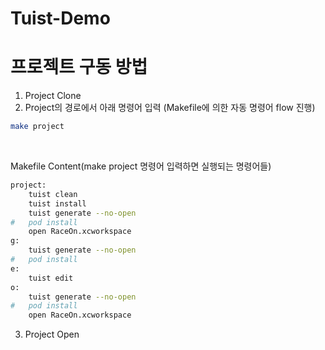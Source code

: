 # Tuist-Demo
# 프로젝트 구동 방법
1. Project Clone
2. Project의 경로에서 아래 명령어 입력 (Makefile에 의한 자동 명령어 flow 진행)

```bash
make project
```
<br>

Makefile Content(make project 명령어 입력하면 실행되는 명령어들)
```bash
project:
	tuist clean
	tuist install
	tuist generate --no-open
#	pod install
	open RaceOn.xcworkspace
g:
	tuist generate --no-open
#	pod install
e:
	tuist edit
o:
	tuist generate --no-open
#	pod install
	open RaceOn.xcworkspace
```

3. Project Open


